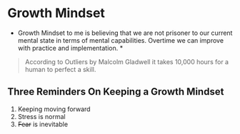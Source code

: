 # Growth Mindset

* Growth Mindset to me is believing that we are not prisoner to our current mental state in terms of mental capabilities. Overtime we can improve with practice and implementation. * 

> According to Outliers by Malcolm Gladwell it takes 10,000 hours for a human to perfect a skill. 

## Three Reminders On Keeping a Growth Mindset 

1. Keeping moving forward
2. Stress is normal 
3. ~~Fear~~ is inevitable
